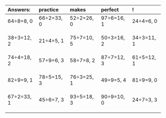 | Answers: | practice | makes | perfect | ! |
| :--- | :--- | :--- | :--- | :--- |
| 64÷8=8, 0 | 66÷2=33, 0 | 52÷2=26, 0 | 97÷6=16, 1 | 24÷4=6, 0 | 
|   |   |   |   |   | 
|   |   |   |   |   | 
|   |   |   |   |   | 
| 38÷3=12, 2 | 21÷4=5, 1 | 75÷7=10, 5 | 50÷3=16, 2 | 34÷3=11, 1 | 
|   |   |   |   |   | 
|   |   |   |   |   | 
|   |   |   |   |   | 
| 74÷4=18, 2 | 57÷9=6, 3 | 58÷7=8, 2 | 87÷7=12, 3 | 61÷5=12, 1 | 
|   |   |   |   |   | 
|   |   |   |   |   | 
|   |   |   |   |   | 
| 82÷9=9, 1 | 78÷5=15, 3 | 76÷3=25, 1 | 49÷9=5, 4 | 81÷9=9, 0 | 
|   |   |   |   |   | 
|   |   |   |   |   | 
|   |   |   |   |   | 
| 67÷2=33, 1 | 45÷6=7, 3 | 93÷5=18, 3 | 90÷9=10, 0 | 24÷7=3, 3 | 
|   |   |   |   |   | 
|   |   |   |   |   | 
|   |   |   |   |   | 
